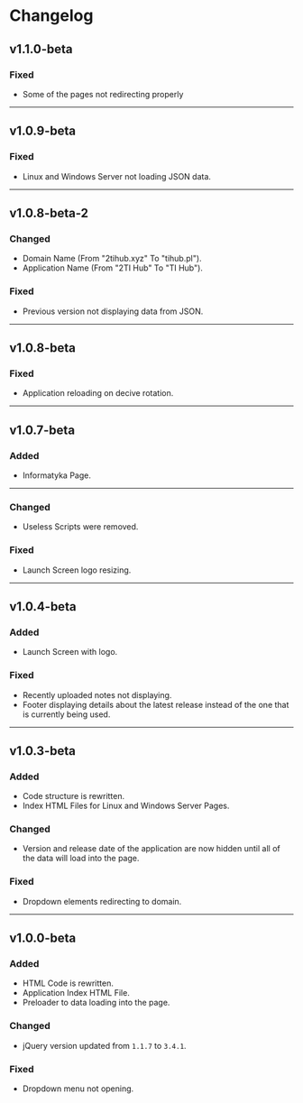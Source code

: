 # Changelog

## v1.1.0-beta
### Fixed
- Some of the pages not redirecting properly

<hr>

## v1.0.9-beta
### Fixed
- Linux and Windows Server not loading JSON data.

<hr>

## v1.0.8-beta-2
### Changed
- Domain Name (From "2tihub.xyz" To "tihub.pl").
- Application Name (From "2TI Hub" To "TI Hub").
### Fixed
- Previous version not displaying data from JSON.

<hr>

## v1.0.8-beta
### Fixed
- Application reloading on decive rotation.

<hr>

## v1.0.7-beta
### Added
- Informatyka Page.

<hr>

### Changed
- Useless Scripts were removed.
### Fixed
- Launch Screen logo resizing.

<hr>

## v1.0.4-beta
### Added
- Launch Screen with logo.
### Fixed
- Recently uploaded notes not displaying.
- Footer displaying details about the latest release instead of the one that is currently being used.

<hr>

## v1.0.3-beta
### Added
- Code structure is rewritten.
- Index HTML Files for Linux and Windows Server Pages.
### Changed
- Version and release date of the application are now hidden until all of the data will load into the page.
### Fixed
- Dropdown elements redirecting to domain.

<hr>

## v1.0.0-beta
### Added
- HTML Code is rewritten.
- Application Index HTML File.
- Preloader to data loading into the page.
### Changed
- jQuery version updated from `1.1.7` to `3.4.1`.
### Fixed
- Dropdown menu not opening.
